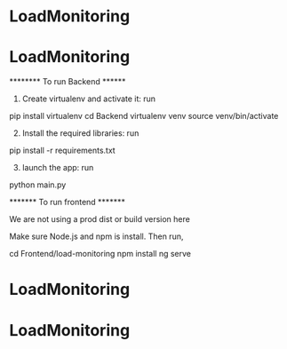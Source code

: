 # LoadMonitoring
# LoadMonitoring

******** To run Backend ******

1) Create virtualenv and activate it: run 

pip install virtualenv
cd Backend
virtualenv venv
source venv/bin/activate

2) Install the required libraries: run 

pip install -r requirements.txt

3) launch the app: run 

python main.py


******* To run frontend *******

We are not using a prod dist or build version here

Make sure Node.js and npm is install. Then run, 

cd Frontend/load-monitoring
npm install
ng serve





# LoadMonitoring
# LoadMonitoring
